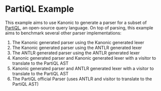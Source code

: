 # PartiQL Example

This example aims to use Kanonic to generate a parser for a subset of [PartiQL](www.partiql.org), an open-source query
language. On top of parsing, this example aims to benchmark several other parser implementations:
1. The Kanonic generated parser using the Kanonic generated lexer
2. The Kanonic generated parser using the ANTLR generated lexer
3. The ANTLR generated parser using the ANTLR generated lexer
4. Kanonic generated parser and Kanonic generated lexer with a visitor to translate to the PartiQL AST
5. Kanonic generated parser and ANTLR generated lexer with a visitor to translate to the PartiQL AST
6. The PartiQL official Parser (uses ANTLR and visitor to translate to the PartiQL AST)
